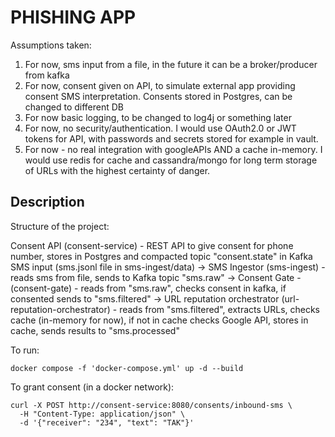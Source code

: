 # PHISHING APP

Assumptions taken:
1. For now, sms input from a file, in the future it can be a broker/producer from kafka
2. For now, consent given on API, to simulate external app providing consent SMS interpretation. Consents stored in Postgres, can be changed to different DB
3. For now basic logging, to be changed to log4j or something later
4. For now, no security/authentication. I would use OAuth2.0 or JWT tokens for API, with passwords and secrets stored for example in vault.
5. For now - no real integration with googleAPIs AND a cache in-memory. I would use redis for cache and cassandra/mongo for long term storage of URLs with the highest certainty of danger.

## Description
Structure of the project:

Consent API (consent-service) - REST API to give consent for phone number, stores in Postgres and compacted topic "consent.state" in Kafka
SMS input (sms.jsonl file in sms-ingest/data)
 -> SMS Ingestor (sms-ingest) - reads sms from file, sends to Kafka topic "sms.raw"
 -> Consent Gate - (consent-gate) - reads from "sms.raw", checks consent in kafka, if consented sends to "sms.filtered"
 -> URL reputation orchestrator (url-reputation-orchestrator) - reads from "sms.filtered", extracts URLs, checks cache (in-memory for now), if not in cache checks Google API, stores in cache, sends results to "sms.processed"

To run: 
```
docker compose -f 'docker-compose.yml' up -d --build
```

To grant consent (in a docker network):
```
curl -X POST http://consent-service:8080/consents/inbound-sms \
  -H "Content-Type: application/json" \
  -d '{"receiver": "234", "text": "TAK"}'
```